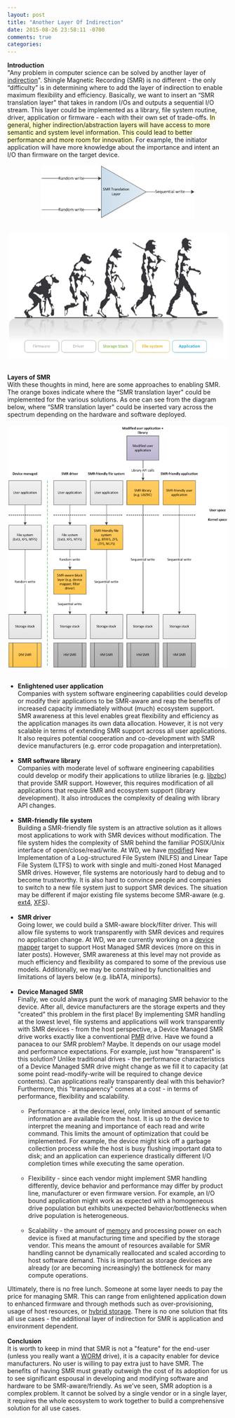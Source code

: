 ```yaml
---
layout: post
title: "Another Layer Of Indirection"
date: 2015-08-26 23:58:11 -0700
comments: true
categories: 
---
```


<div style="overflow:auto">
  <b>Introduction</b>
  <br />
  "Any problem in computer science can be solved by another layer of <a href="https://en.wikipedia.org/wiki/Indirection">indirection</a>". Shingle Magnetic Recording (SMR) is no different - the only “difficulty” is in determining where to add the layer of indirection to enable maximum flexibility and efficiency. Basically, we want to insert an “SMR translation layer" that takes in random I/Os and outputs a sequential I/O stream. This layer could be implemented as a library, file system routine, driver, application or firmware - each with their own set of trade-offs. <span style="background-color:#FFFFCC;">In general, higher indirection/abstraction layers will have access to more semantic and system level information. This could lead to better performance and more room for innovation.</span> For example, the initiator application will have more knowledge about the importance and intent an I/O than firmware on the target device.
  <br />
  <br />
  <img class="" src="/images/posts/smr_translation_layer.png" style="width: 350px; height: auto; display: block; margin-left: auto; margin-right: auto">
  <br />
  <br />
  <img class="" src="/images/posts/layers_of_information.png" style="width: 500px; height: auto; display: block; margin-left: auto; margin-right: auto">
  <br />
  <br />
  <b>Layers of SMR</b>
  <br />
  With these thoughts in mind, here are some approaches to enabling SMR.
  The orange boxes indicate where the “SMR translation layer" could be implemented for the various solutions. As one can see from the diagram below, where “SMR translation layer" could be inserted vary across the spectrum depending on the hardware and software deployed.
  <br />
  <br />
  <img class="" src="/images/posts/smr_stack.png" style="width: 500px; height: auto; display: block; margin-left: auto; margin-right: auto">
  <br />
  <br />
  <ul style="margin-top: 0px;">
    <li>
      <b>Enlightened user application</b>
      <br />
      Companies with system software engineering capabilities could develop or modify their applications to be SMR-aware and reap the benefits of increased capacity immediately without (much) ecosystem support. SMR awareness at this level enables great flexibility and efficiency as the application manages its own data allocation. However, it is not very scalable in terms of extending SMR support across all user applications. It also requires potential cooperation and co-development with SMR device manufacturers (e.g. error code propagation and interpretation).
    </li>
    <br />
    <li>
      <b>SMR software library</b>
      <br />
      Companies with moderate level of software engineering capabilities could develop or modify their applications to utilize libraries (e.g. <a href="https://github.com/hgst/libzbc">libzbc</a>) that provide SMR support. However, this requires modification of all applications that require SMR and ecosystem support (library development). It also introduces the complexity of dealing with library API changes.
    </li>
    <br />
    <li>
      <b>SMR-friendly file system</b>
      <br />
      Building a SMR-friendly file system is an attractive solution as it allows most applications to work with SMR devices without modification. The file system hides the complexity of SMR behind the familiar POSIX/Unix interface of open/close/read/write. At WD, we have <a href="/projects">modified</a> New Implementation of a Log-structured File System (NILFS) and Linear Tape File System (LTFS) to work with single and multi-zoned Host Managed SMR drives. However, file systems are notoriously hard to debug and to become trustworthy. It is also hard to convince people and companies to switch to a new file system just to support SMR devices. The situation may be different if major existing file systems become SMR-aware (e.g. <a href="https://github.com/Seagate/SMR_FS-EXT4">ext4</a>, <a href="https://git.kernel.org/cgit/fs/xfs/xfs-documentation.git/tree/design/xfs-smr-structure.asciidoc">XFS</a>).
    </li>
    <br />
    <li>
      <b>SMR driver</b>
      <br />
      Going lower, we could build a SMR-aware block/filter driver. This will allow file systems to work transparently with SMR devices and requires no application change. At WD, we are currently working on a <a href="https://en.wikipedia.org/wiki/Device_mapper">device mapper</a> target to support Host Managed SMR devices (more on this in later posts). However, SMR awareness at this level may not provide as much efficiency and flexibility as compared to some of the previous use models. Additionally, we may be constrained by functionalities and limitations of layers below (e.g. libATA, miniports).
    </li>
    <br />
    <li>
      <b>Device Managed SMR</b>
      <br />
      Finally, we could always punt the work of managing SMR behavior to the device. After all, device manufacturers are the storage experts and they "created" this problem in the first place! By implementing SMR handling at the lowest level, file systems and applications will work transparently with SMR devices - from the host perspective, a Device Managed SMR drive works exactly like a conventional <a href="https://en.wikipedia.org/wiki/Perpendicular_recording drive">PMR</a> drive. Have we found a panacea to our SMR problem? Maybe. It depends on our usage model and performance expectations. For example, just how "transparent" is this solution? Unlike traditional drives - the performance characteristics of a Device Managed SMR drive might change as we fill it to capacity (at some point read-modify-write will be required to change device contents). Can applications really transparently deal with this behavior? Furthermore, this "transparency" comes at a cost - in terms of performance, flexibility and scalability.
      <br />
      <br />
      <ul style="margin-top: 0px;">
        <li>
          Performance - at the device level, only limited amount of semantic information are available from the host. It is up to the device to interpret the meaning and importance of each read and write command. This limits the amount of optimization that could be implemented. For example, the device might kick off a garbage collection process while the host is busy flushing important data to disk; and an application can experience drastically different I/O completion times while executing the same operation.
        </li>
        <br />
        <li>
          Flexibility - since each vendor might implement SMR handling differently, device behavior and performance may differ by product line, manufacturer or even firmware version. For example, an I/O bound application might work as expected with a homogeneous drive population but exhibits unexpected behavior/bottlenecks when drive population is heterogeneous.
        </li>
        <br />
        <li>
          Scalability - the amount of <a href="https://en.wikipedia.org/wiki/Disk_buffer">memory</a> and processing power on each device is fixed at manufacturing time and specified by the storage vendor. This means the amount of resources available for SMR handling cannot be dynamically reallocated and scaled according to host software demand. This is important as storage devices are already (or are becoming increasingly) the bottleneck for many compute operations.
        </li>
      </ul>
    </li>
  </ul>
  Ultimately, there is no free lunch. Someone at some layer needs to pay the price for managing SMR. This can range from enlightened application down to enhanced firmware and through methods such as over-provisioning, usage of host resources, or <a href="https://en.wikipedia.org/wiki/Hybrid_drive">hybrid storage</a>. There is no one solution that fits all use cases - the additional layer of indirection for SMR is application and environment dependent. 
  <br />
  <br />
  <b>Conclusion</b>
  <br />
  It is worth to keep in mind that SMR is not a "feature" for the end-user (unless you really want a <a href="https://en.wikipedia.org/wiki/Write_once_read_many">WORM</a> drive), it is a capacity enabler for device manufacturers. No user is willing to pay extra just to have SMR. The benefits of having SMR must greatly outweigh the cost of its adoption for us to see significant espousal in developing and modifying software and hardware to be SMR-aware/friendly. As we've seen, SMR adoption is a complex problem. It cannot be solved by a single vendor or in a single layer, it requires the whole ecosystem to work together to build a comprehensive solution for all use cases.
</div>